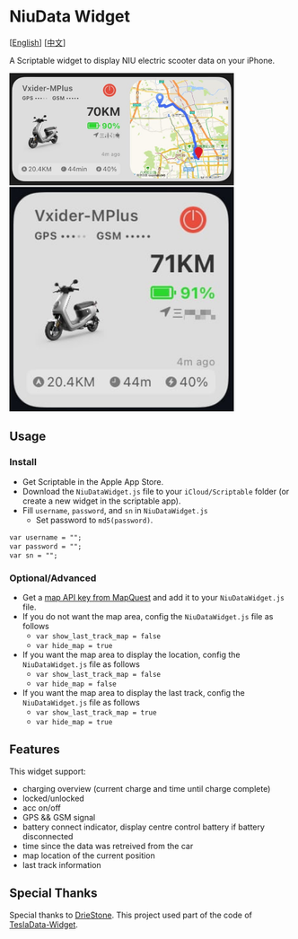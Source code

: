 # NiuData Widget

[[English](README.md)] [[中文](README_CN.md)]

A Scriptable widget to display NIU electric scooter data on your iPhone. 

<img src="screenshots/screen_001.jpg" width="400" />
<img src="screenshots/screen_002.jpg" width="400" />

## Usage
### Install

* Get Scriptable in the Apple App Store.
* Download the `NiuDataWidget.js` file to your `iCloud/Scriptable` folder (or create a new widget in the scriptable app).
* Fill `username`, `password`, and `sn` in `NiuDataWidget.js`
    * Set password to `md5(password)`.

```
var username = "";
var password = "";
var sn = "";
```

### Optional/Advanced
* Get a [map API key from MapQuest](https://developer.mapquest.com/) and add it to your `NiuDataWidget.js` file.
* If you do not want the map area, config the `NiuDataWidget.js` file as follows
    * `var show_last_track_map = false`
    * `var hide_map = true`
* If you want the map area to display the location, config the `NiuDataWidget.js` file as follows
    * `var show_last_track_map = false`
    * `var hide_map = false`
* If you want the map area to display the last track, config the `NiuDataWidget.js` file as follows
    * `var show_last_track_map = true`
    * `var hide_map = true`

## Features

This widget support:
* charging overview (current charge and time until charge complete)
* locked/unlocked
* acc on/off
* GPS && GSM signal
* battery connect indicator, display centre control battery if battery disconnected
* time since the data was retreived from the car
* map location of the current position
* last track information

## Special Thanks

Special thanks to [DrieStone](https://github.com/DrieStone). This project used
part of the code of
[TeslaData-Widget](https://github.com/DrieStone/TeslaData-Widget).
